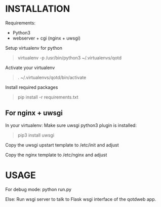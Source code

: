 INSTALLATION
============
Requirements:
* Python3
* webserver + cgi (nginx + uwsgi)

Setup virtualenv for python
> virtualenv -p /usr/bin/python3 ~/.virtualenvs/qotd

Activate your virtualenv
> . ~/.virtualenvs/qotd/bin/activate

Install required packages
> pip install -r requirements.txt

For nginx + uwsgi
-----------------
In your virtualenv:
Make sure uwsgi python3 plugin is installed:
> pip3 install uwsgi 

Copy the uwsgi upstart template to /etc/init and adjust

Copy the nginx template to /etc/nginx and adjust


USAGE
=====
For debug mode: 
python run.py

Else:
Run wsgi server to talk to Flask wsgi interface of the qotdweb app.

